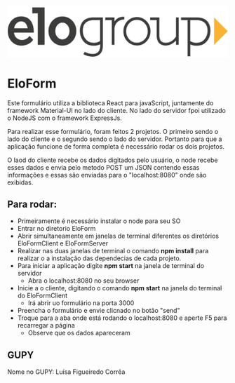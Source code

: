 ![](/EloFormClient/src/img/EloGroup.png)

# EloForm

Este formulário utiliza a biblioteca React para javaScript, juntamente do framework Material-UI no lado do cliente. No lado do servidor fpoi utilizado o NodeJS com o framework ExpressJs.

Para realizar esse formulário, foram feitos 2 projetos. O primeiro sendo o lado do cliente e o segundo sendo o lado do servidor. Portanto para que a aplicação funcione de forma completa é necessário rodar os dois projetos.

O laod do cliente recebe os dados digitados pelo usuário, o node recebe esses dados e envia pelo metodo POST um JSON contendo essas informações e essas são enviadas para o "localhost:8080" onde são exibidas.


## Para rodar:

- Primeiramente é necessário instalar o node para seu SO
- Entrar no diretorio EloForm
- Abrir simultaneamente em janelas de terminal diferentes os diretórios EloFormClient e EloFormServer
- Realizar nas duas janelas de terminal o comando **npm install** para realizar o a instalação das dependecias de cada projeto.
- Para iniciar a aplicação digite **npm start** na janela de terminal do servidor
    - Abra o localhost:8080 no seu browser
- Inicie a o cliente, digitando o comando **npm start** na janela do terminal do EloFormClient
    - Irá abrir uo formulário na porta 3000
- Preencha o formulário e envie clicnado no botão "send"
- Troque para a aba onde está rodando o localhost:8080 e aperte F5 para recarregar a página
    - Observe que os dados apareceram


## GUPY

Nome no GUPY: Luísa Figueiredo Corrêa